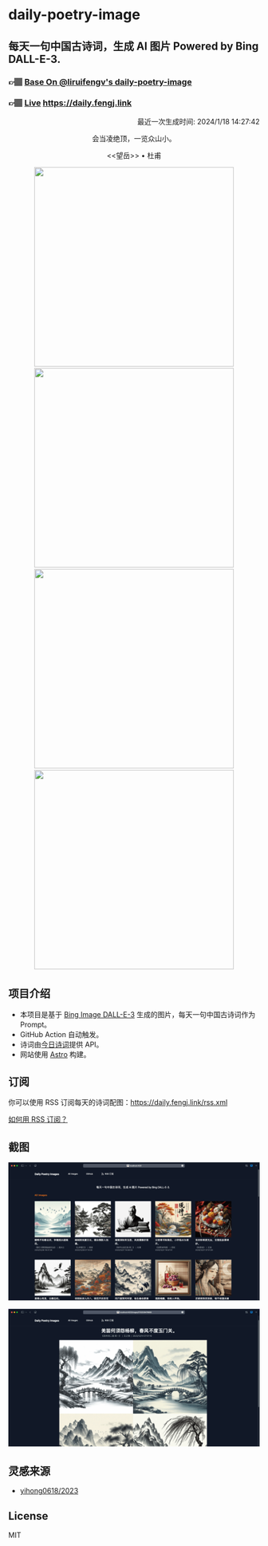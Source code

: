
# daily-poetry-image

## 每天一句中国古诗词，生成 AI 图片 Powered by Bing DALL-E-3.

### 👉🏽 [Base On @liruifengv's daily-poetry-image](https://github.com/liruifengv/daily-poetry-image)

### 👉🏽 [Live](https://daily.fengj.link) https://daily.fengj.link

<p align="right">
  最近一次生成时间: 2024/1/18 14:27:42
</p>
<p align="center">
会当凌绝顶，一览众山小。
</p>
<p align="center">
<<望岳>> • 杜甫
</p>
<p align="center">
<img src="https://tse4.mm.bing.net/th/id/OIG.ZHHYUX_w1gB5zTE6VlIC" height="400" width="400" />
<img src="https://tse3.mm.bing.net/th/id/OIG.xgSabB2LR9LgPy8Flaxd" height="400" width="400" />
<img src="https://tse4.mm.bing.net/th/id/OIG.lAH8sjt5fntpLpju1gZ4" height="400" width="400" />
<img src="https://tse4.mm.bing.net/th/id/OIG.vB8wMhwdGOZpnq1isliV" height="400" width="400" />
</p>

## 项目介绍

-   本项目是基于 [Bing Image DALL-E-3](https://www.bing.com/images/create) 生成的图片，每天一句中国古诗词作为 Prompt。
-   GitHub Action 自动触发。
-   诗词由[今日诗词](https://www.jinrishici.com/)提供 API。
-   网站使用 [Astro](https://astro.build) 构建。

## 订阅

你可以使用 RSS 订阅每天的诗词配图：https://daily.fengj.link/rss.xml

[如何用 RSS 订阅？](https://zhuanlan.zhihu.com/p/55026716)

## 截图

![图片列表](./screenshots/Snipaste_2023-12-28_21-00-26.png)

![图片详情](./screenshots/Snipaste_2023-12-28_21-00-53.png)

## 灵感来源

-   [yihong0618/2023](https://github.com/yihong0618/2023)

## License

MIT
